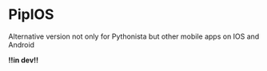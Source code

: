 # PipIOS

Alternative version not only for Pythonista but other mobile apps on IOS and Android

**‼in dev‼**
